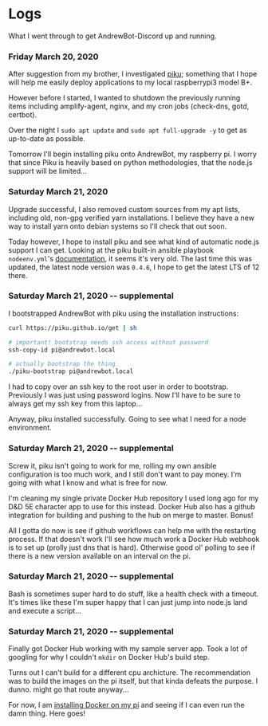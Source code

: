 # Logs

What I went through to get AndrewBot-Discord up and running.

### Friday March 20, 2020

After suggestion from my brother, I investigated [piku](https://github.com/piku/piku); something that I hope will help me easily deploy applications to my local raspberrypi3 model B+.

However before I started, I wanted to shutdown the previously running items including amplify-agent, nginx, and my cron jobs (check-dns, gotd, certbot).

Over the night I `sudo apt update` and `sudo apt full-upgrade -y` to get as up-to-date as possible.

Tomorrow I'll begin installing piku onto AndrewBot, my raspberry pi. I worry that since Piku is heavily based on python methodologies, that the node.js support will be limited...

### Saturday March 21, 2020

Upgrade successful, I also removed custom sources from my apt lists, including old, non-gpg verified yarn installations. I believe they have a new way to install yarn onto debian systems so I'll check that out soon.

Today however, I hope to install piku and see what kind of automatic node.js support I can get. Looking at the piku built-in ansible playbook `nodeenv.yml`'s [documentation](https://github.com/ekalinin/nodeenv), it seems it's very old. The last time this was updated, the latest node version was `0.4.6`, I hope to get the latest LTS of 12 there.

### Saturday March 21, 2020 -- supplemental

I bootstrapped AndrewBot with piku using the installation instructions:

```bash
curl https://piku.github.io/get | sh

# important! bootstrap needs ssh access without password
ssh-copy-id pi@andrewbot.local

# actually bootstrap the thing
./piku-bootstrap pi@andrewbot.local
```

I had to copy over an ssh key to the root user in order to bootstrap. Previously I was just using password logins. Now I'll have to be sure to always get my ssh key from this laptop...

Anyway, piku installed successfully. Going to see what I need for a node environment.

### Saturday March 21, 2020 -- supplemental

Screw it, piku isn't going to work for me, rolling my own ansible configuration is too much work, and I still don't want to pay money. I'm going with what I know and what is free for now.

I'm cleaning my single private Docker Hub repository I used long ago for my D&D 5E character app to use for this instead. Docker Hub also has a github integration for building and pushing to the hub on merge to master. Bonus!

All I gotta do now is see if github workflows can help me with the restarting process. If that doesn't work I'll see how much work a Docker Hub webhook is to set up (prolly just dns that is hard). Otherwise good ol' polling to see if there is a new version available on an interval on the pi.

### Saturday March 21, 2020 -- supplemental

Bash is sometimes super hard to do stuff, like a health check with a timeout. It's times like these I'm super happy that I can just jump into node.js land and execute a script...

### Saturday March 21, 2020 -- supplemental

Finally got Docker Hub working with my sample server app. Took a lot of googling for why I couldn't `mkdir` on Docker Hub's build step.

Turns out I can't build for a different cpu archicture. The recommendation was to build the images on the pi itself, but that kinda defeats the purpose. I dunno. might go that route anyway...

For now, I am [installing Docker on my pi](https://www.docker.com/blog/happy-pi-day-docker-raspberry-pi/) and seeing if I can even run the damn thing. Here goes!
